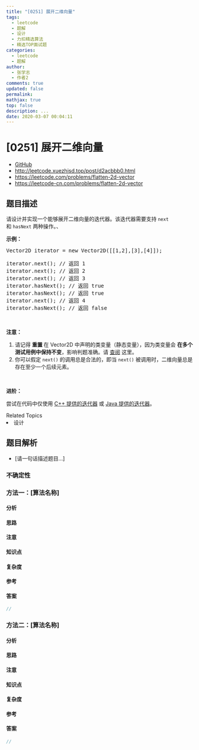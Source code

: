 ```yaml
---
title: "[0251] 展开二维向量"
tags:
  - leetcode
  - 题解
  - 设计
  - 力扣精选算法
  - 精选TOP面试题
categories:
  - leetcode
  - 题解
author:
  - 张学志
  - 作者2
comments: true
updated: false
permalink:
mathjax: true
top: false
description: ...
date: 2020-03-07 00:04:11
---
```



# [0251] 展开二维向量
* [GitHub](https://github.com/algoboy101/LeetCodeCrowdsource/tree/master/_posts/QA/%5B0251%5D%20%E5%B1%95%E5%BC%80%E4%BA%8C%E7%BB%B4%E5%90%91%E9%87%8F.md)
* http://leetcode.xuezhisd.top/post/d2acbbb0.html
* https://leetcode.com/problems/flatten-2d-vector
* https://leetcode-cn.com/problems/flatten-2d-vector


## 题目描述

<p>请设计并实现一个能够展开二维向量的迭代器。该迭代器需要支持&nbsp;<code>next</code> 和&nbsp;<code>hasNext</code>&nbsp;两种操作。、</p>

<p><strong>示例：</strong></p>

<pre>Vector2D iterator = new Vector2D([[1,2],[3],[4]]);

iterator.next(); // 返回 1
iterator.next(); // 返回 2
iterator.next(); // 返回 3
iterator.hasNext(); // 返回 true
iterator.hasNext(); // 返回 true
iterator.next(); // 返回 4
iterator.hasNext(); // 返回 false
</pre>

<p>&nbsp;</p>

<p><strong>注意：</strong></p>

<ol>
	<li>请记得&nbsp;<strong>重置&nbsp;</strong>在 Vector2D 中声明的类变量（静态变量），因为类变量会&nbsp;<strong>在多个测试用例中保持不变</strong>，影响判题准确。请 <a href="https://support.leetcode-cn.com/hc/kb/section/1071534/" target="_blank">查阅</a> 这里。</li>
	<li>你可以假定 <code>next()</code> 的调用总是合法的，即当 <code>next()</code> 被调用时，二维向量总是存在至少一个后续元素。</li>
</ol>

<p>&nbsp;</p>

<p><strong>进阶：</strong></p>

<p>尝试在代码中仅使用 <a href="http://www.cplusplus.com/reference/iterator/iterator/">C++ 提供的迭代器</a> 或 <a href="https://docs.oracle.com/javase/7/docs/api/java/util/Iterator.html">Java 提供的迭代器</a>。</p>
<div><div>Related Topics</div><div><li>设计</li></div></div>


## 题目解析
* [请一句话描述题目...]

### 不确定性


### 方法一：[算法名称]

#### 分析

#### 思路

#### 注意

#### 知识点

#### 复杂度

#### 参考

#### 答案

```cpp
//
```


### 方法二：[算法名称]

#### 分析

#### 思路

#### 注意

#### 知识点

#### 复杂度

#### 参考

#### 答案

```cpp
//
```


